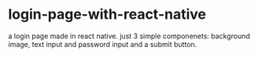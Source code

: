 # login-page-with-react-native
a login page made in react native. just 3 simple componenets: background image, text input and password input and a submit button.
